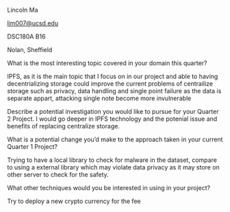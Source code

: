 Lincoln Ma <br>

lim007@ucsd.edu<br>

DSC180A B16

Nolan, Sheffield

What is the most interesting topic covered in your domain this quarter?

IPFS, as it is the main topic that I focus on in our project and able to having decentrializing storage could improve the current problems of centrailize storage such as privacy, data handling and single point failure as the data is separate appart, attacking single note become more invulnerable 

Describe a potential investigation you would like to pursue for your Quarter 2 Project.
I would go deeper in IPFS technology and the potenial issue and benefits of replacing centralize storage.

What is a potential change you’d make to the approach taken in your current Quarter 1 Project?

Trying to have a local library to check for malware in the dataset, compare to using a external library which may violate data privacy as it may store on other server to check for the safety.

What other techniques would you be interested in using in your project?

Try to deploy a new crypto currency for the fee

